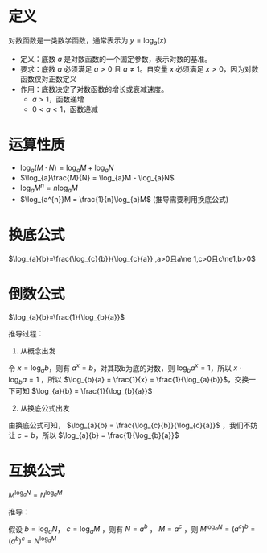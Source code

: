 # 定义

对数函数是一类数学函数，通常表示为 $y = \log_a(x)$

- 定义：底数 $a$ 是对数函数的一个固定参数，表示对数的基准。
- 要求：底数 $a$ 必须满足 $a > 0$ 且 $a \neq 1$。自变量 $x$ 必须满足 $x > 0$，因为对数函数仅对正数定义
- 作用：底数决定了对数函数的增长或衰减速度。
  - $a > 1$，函数递增
  - $0 < a < 1$，函数递减

# 运算性质

- $\log_{a}(M \cdot N) = \log_{a}M + \log_{a}N$
- $\log_{a}\frac{M}{N} = \log_{a}M - \log_{a}N$
- $\log_{a}M^{n} = n\log_{a}M$
- $\log_{a^{n}}M = \frac{1}{n}\log_{a}M$ (推导需要利用换底公式)

# 换底公式

$\log_{a}{b}=\frac{\log_{c}{b}}{\log_{c}{a}}  ,a>0且a\ne 1,c>0且c\ne1,b>0$

# 倒数公式

$\log_{a}{b}=\frac{1}{\log_{b}{a}}$

推导过程：

1. 从概念出发

令 $x=\log_{a}{b}$，则有 $a^x=b$，对其取b为底的对数，则 $\log_{b}{a^x}=1$，所以 $x \cdot \log_{b}{a} = 1$ ，所以 $\log_{b}{a} = \frac{1}{x} = \frac{1}{\log_{a}{b}}$，交换一下可知 $\log_{a}{b} = \frac{1}{\log_{b}{a}}$

2. 从换底公式出发

由换底公式可知， $\log_{a}{b} = \frac{\log_{c}{b}}{\log_{c}{a}}$ ，我们不妨让 $c = b$，所以 $\log_{a}{b} = \frac{1}{\log_{b}{a}}$

# 互换公式

$M^{\log_{a}{N}} = N^{\log_{a}{M}}$

推导：

假设 $b = \log_{a}{N}$， $c = \log_{a}{M}$ ，则有 $N = a^b$ ， $M=a^c$ ，则 $M^{\log_{a}{N}} = (a^c)^b = (a^b)^c = N^{\log_{a}{M}}$
